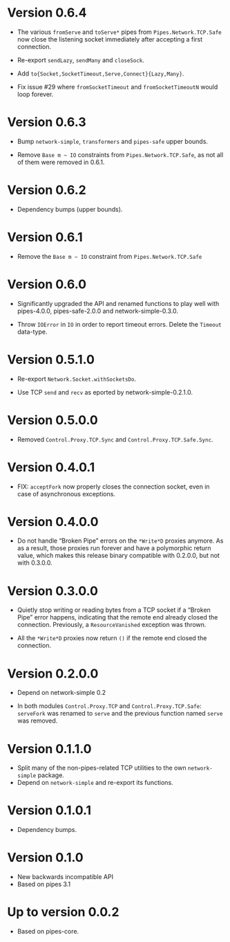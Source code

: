 # Version 0.6.4

* The various `fromServe` and `toServe*` pipes from
  `Pipes.Network.TCP.Safe` now close the listening socket immediately
  after accepting a first connection.

* Re-export `sendLazy`, `sendMany` and `closeSock`.

* Add `to{Socket,SocketTimeout,Serve,Connect}{Lazy,Many}`.

* Fix issue #29 where `fromSocketTimeout` and `fromSocketTimeoutN`
  would loop forever.


# Version 0.6.3

* Bump `network-simple`, `transformers` and `pipes-safe` upper bounds.

* Remove `Base m ~ IO` constraints from `Pipes.Network.TCP.Safe`, as
  not all of them were removed in 0.6.1.


# Version 0.6.2

* Dependency bumps (upper bounds).


# Version 0.6.1

* Remove the `Base m ~ IO` constraint from `Pipes.Network.TCP.Safe`


# Version 0.6.0

* Significantly upgraded the API and renamed functions to play well with
  pipes-4.0.0, pipes-safe-2.0.0 and network-simple-0.3.0.

* Throw `IOError` in `IO` in order to report timeout errors. Delete
  the `Timeout` data-type.


# Version 0.5.1.0

* Re-export `Network.Socket.withSocketsDo`.

* Use TCP `send` and `recv` as eported by network-simple-0.2.1.0.


# Version 0.5.0.0

* Removed `Control.Proxy.TCP.Sync` and `Control.Proxy.TCP.Safe.Sync`.


# Version 0.4.0.1

* FIX: `acceptFork` now properly closes the connection socket, even in
  case of asynchronous exceptions.


# Version 0.4.0.0

* Do not handle “Broken Pipe” errors on the `*Write*D` proxies anymore.
  As as a result, those proxies run forever and have a polymorphic
  return value, which makes this release binary compatible with 0.2.0.0,
  but not with 0.3.0.0.


# Version 0.3.0.0

* Quietly stop writing or reading bytes from a TCP socket if a
  “Broken Pipe” error happens, indicating that the remote end
  already closed the connection. Previously, a `ResourceVanished`
  exception was thrown.

* All the `*Write*D` proxies now return `()` if the remote end
  closed the connection.


# Version 0.2.0.0

* Depend on network-simple 0.2

* In both modules `Control.Proxy.TCP` and `Control.Proxy.TCP.Safe`:
  `serveFork` was renamed to `serve` and the previous function named
  `serve` was removed.


# Version 0.1.1.0

* Split many of the non-pipes-related TCP utilities to the own
  `network-simple` package.
* Depend on `network-simple` and re-export its functions.


# Version 0.1.0.1

* Dependency bumps.


# Version 0.1.0

* New backwards incompatible API
* Based on pipes 3.1


# Up to version 0.0.2

* Based on pipes-core.
